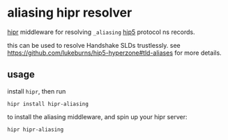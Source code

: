 # aliasing hipr resolver

[hipr](https://github.com/lukeburns/hipr) middleware for resolving `_aliasing` [hip5](https://github.com/handshake-org/HIPs/blob/master/HIP-0005.md) protocol ns records.

this can be used to resolve Handshake SLDs trustlessly. see https://github.com/lukeburns/hip5-hyperzone#tld-aliases for more details.

## usage

install `hipr`, then run
```
hipr install hipr-aliasing
```
to install the aliasing middleware, and spin up your hipr server:
```
hipr hipr-aliasing
```